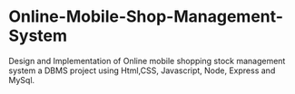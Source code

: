 # Online-Mobile-Shop-Management-System
Design and Implementation of Online mobile shopping stock management system a DBMS project using Html,CSS, Javascript, Node, Express and MySql.

